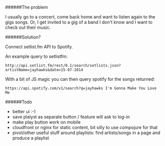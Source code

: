 ######The problem

I usually go to a concert, come back home and want to listen again to the gigs songs. 
Or, I get invited to a gig of a band I don't know and I want to check out their music. 

######Solution? 

Connect setlist.fm API to Spotify. 

An example query to setlistfm:

	http://api.setlist.fm/rest/0.1/search/setlists.json?artistName=jayhawks&date=15-07-2014

With a bit of JS magic you can then query spotify for the songs returned: 

	https://api.spotify.com/v1/search?q=jayhawks I'm Gonna Make You Love Me


######Todo

* better ui :-)
* save plalyst as separate button / feature will ask to log-in
* make play button work on mobile
* cloudfront or nginx for static content, bit silly to use compojure for that
* pivot/other useful stuff around playlists: find artists/songs in a page and produce a playlist
